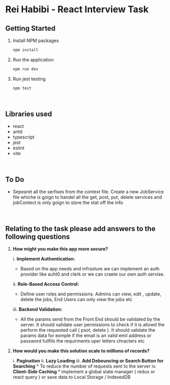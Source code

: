 
# Rei Habibi - React Interview Task


## Getting Started

1. Install NPM packages
   ```sh
   npm install
   ```
2. Run the application
   ```sh
   npm run dev
   ```

3. Run jest testing
   ```sh
   npm test
   ```
   
<br>

## Libraries used
* react
* antd
* typescript
* jest
* eslint
* vite

<br>

## To Do
* Sepearet all the serfises from the context file. Create a new JobService file whiche is goign to handel all the get, post, put, delete services and jobContect is only goign to store the stat off the info

<br>

## Relating to the task please add answers to the following questions
1. **How might you make this app more secure?**

	i. **Implement Authentication:**
	* Based on the app needs and infrasture we can implement an auth provider like auht0 and clerk or we can craete our own auth servise.
	
	ii. **Role-Based Access Control:**
	* Define user roles and permissions. Admins can view, edit , update, delete the jobs, End Users can only view the jobs etc

	iii. **Backend Validation:**
	* All the params send from the Front End should be validated by the server. It should validate user permissions to check if it is allowd the perform the requested call ( psot, delete ). It should validate the params data for exmple if the email is an valid emil address or password fullfils the requirments uper letters chracters etc

2.  **How would you make this solution scale to millions of records?**

	i. **Pagination**
	ii. **Lazy Loading**
	iii. **Add Debouncing or Search Button for Searching**
		* To reduce the number of requests sent to the server
	iv. **Client-Side Caching** 
		* implement a global state manager ( redux or react query ) or save data to Local Storage / IndexedDB
